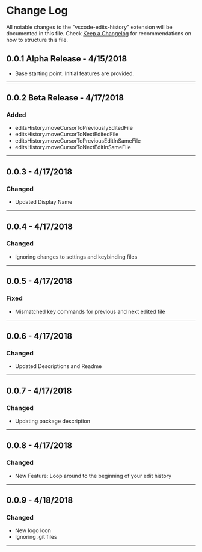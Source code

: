 # Change Log
All notable changes to the "vscode-edits-history" extension will be documented in this file.
Check [Keep a Changelog](http://keepachangelog.com/) for recommendations on how to structure this file.

## 0.0.1 Alpha Release - 4/15/2018

- Base starting point. Initial features are provided.

-----------------------------------------------------------------------------------------------------------

## 0.0.2 Beta Release - 4/17/2018

### Added
- editsHistory.moveCursorToPreviouslyEditedFile
- editsHistory.moveCursorToNextEditedFile
- editsHistory.moveCursorToPreviousEditInSameFile
- editsHistory.moveCursorToNextEditInSameFile

-----------------------------------------------------------------------------------------------------------
## 0.0.3 - 4/17/2018

### Changed
- Updated Display Name

-----------------------------------------------------------------------------------------------------------
## 0.0.4 - 4/17/2018

### Changed
- Ignoring changes to settings and keybinding files

-----------------------------------------------------------------------------------------------------------
## 0.0.5 - 4/17/2018

### Fixed
- Mismatched key commands for previous and next edited file

-----------------------------------------------------------------------------------------------------------
## 0.0.6 - 4/17/2018

### Changed
- Updated Descriptions and Readme

-----------------------------------------------------------------------------------------------------------
## 0.0.7 - 4/17/2018

### Changed
- Updating package description

-----------------------------------------------------------------------------------------------------------
## 0.0.8 - 4/17/2018

### Changed
- New Feature: Loop around to the beginning of your edit history

-----------------------------------------------------------------------------------------------------------

## 0.0.9 - 4/18/2018

### Changed
- New logo Icon
- Ignoring .git files

-----------------------------------------------------------------------------------------------------------